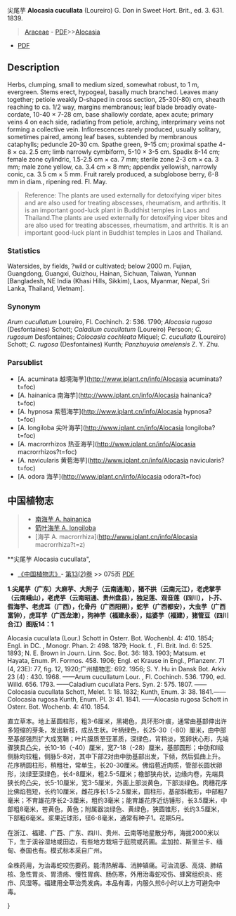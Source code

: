 尖尾芋 **Alocasia cucullata** (Loureiro) G. Don in Sweet Hort. Brit., ed. 3. 631. 1839.

> [Araceae](http://www.iplant.cn/info/Araceae?t=foc) - [PDF](http://www.iplant.cn/foc/pdf/Araceae.pdf)>>[Alocasia](http://www.iplant.cn/info/Alocasia?t=foc)
 - [PDF](http://www.iplant.cn/foc/pdf/Alocasia.pdf)

## Description

Herbs, clumping, small to medium sized, somewhat robust, to 1 m, evergreen. Stems erect, hypogeal, basally much branched. Leaves many together; petiole weakly D-shaped in cross section, 25-30(-80) cm, sheath reaching to ca. 1/2 way, margins membranous; leaf blade broadly ovate-cordate, 10-40 × 7-28 cm, base shallowly cordate, apex acute; primary veins 4 on each side, radiating from petiole, arching, interprimary veins not forming a collective vein. Inflorescences rarely produced, usually solitary, sometimes paired, among leaf bases, subtended by membranous cataphylls; peduncle 20-30 cm. Spathe green, 9-15 cm; proximal spathe 4-8 × ca. 2.5 cm; limb narrowly cymbiform, 5-10 × 3-5 cm. Spadix 8-14 cm; female zone cylindric, 1.5-2.5 cm × ca. 7 mm; sterile zone 2-3 cm × ca. 3 mm; male zone yellow, ca. 3.4 cm × 8 mm; appendix yellowish, narrowly conic, ca. 3.5 cm × 5 mm. Fruit rarely produced, a subglobose berry, 6-8 mm in diam., ripening red. Fl. May.


> Reference: 
> The plants are used externally for detoxifying viper bites and are also used for treating abscesses, rheumatism, and arthritis. It is an important good-luck plant in Buddhist temples in Laos and Thailand.The plants are used externally for detoxifying viper bites and are also used for treating abscesses, rheumatism, and arthritis. It is an important good-luck plant in Buddhist temples in Laos and Thailand.

### Statistics
Watersides, by fields, ?wild or cultivated; below 2000 m. Fujian, Guangdong, Guangxi, Guizhou, Hainan, Sichuan, Taiwan, Yunnan [Bangladesh, NE India (Khasi Hills, Sikkim), Laos, Myanmar, Nepal, Sri Lanka, Thailand, Vietnam].

### Synonym
*Arum cucullatum* Loureiro, Fl. Cochinch. 2: 536. 1790; *Alocasia rugosa* (Desfontaines) Schott; *Caladium cucullatum* (Loureiro) Persoon; *C. rugosum* Desfontaines; *Colocasia cochleata* Miquel; *C. cucullata* (Loureiro) Schott; *C. rugosa* (Desfontaines) Kunth; *Panzhuyuia omeiensis* Z. Y. Zhu.

### Parsublist

* [A.  acuminata  越境海芋](http://www.iplant.cn/info/Alocasia acuminata?t=foc)
* [A.  hainanica  南海芋](http://www.iplant.cn/info/Alocasia hainanica?t=foc)
* [A.  hypnosa  紫苞海芋](http://www.iplant.cn/info/Alocasia hypnosa?t=foc)
* [A.  longiloba  尖叶海芋](http://www.iplant.cn/info/Alocasia longiloba?t=foc)
* [A.  macrorrhizos  热亚海芋](http://www.iplant.cn/info/Alocasia macrorrhizos?t=foc)
* [A.  navicularis  黄苞海芋](http://www.iplant.cn/info/Alocasia navicularis?t=foc)
* [A.  odora  海芋](http://www.iplant.cn/info/Alocasia odora?t=foc)

## 中国植物志

> * [南海芋  A.  hainanica](Alocasia-hainanica-南海芋.md)
> * [箭叶海芋  A.  longiloba](Alocasia-longiloba-尖叶海芋.md)
> * [海芋  A.  macrorrhiza](http://www.iplant.cn/info/Alocasia macrorrhiza?t=z)


**尖尾芋 Alocasia cucullata",

* [《中国植物志》](http://www.iplant.cn/frps)- [第13(2)卷](http://www.iplant.cn/frps/vol/13(2)) >> 075页 [PDF](http://www.iplant.cn/frps/pdf/13(2)/075.pdf)


**1.尖尾芋（广东）大麻芋、大附子（云南通海），猪不拱（云南元江），老虎掌芋（云南峨山），老虎芋（云南昭通、贵州盘县），独足莲、观音莲（四川），卜芥、假海芋、老虎耳（广西），化骨丹（广西阳朔），蛇芋（广西都安），大虫芋（广西富钟），虎耳芋（广西龙津），狗神芋（福建永泰），姑婆芋（福建），猪管豆（四川合江）图版14：1**

Alocasia cucullata (Lour.) Schott in Osterr. Bot. Wochenbl. 4: 410. 1854; Engl. in DC. , Monogr. Phan. 2: 498. 1879; Hook. f. , Fl. Brit. Ind. 6: 525. 1893; N. E. Brown in Journ. Linn. Soc. Bot. 36: 183. 1903; Matsum. et Hayata, Enum. Pl. Formos. 458. 1906; Engl. et Krause in Engl., Pflanzenr. 71 (4, 23E): 77, fig. 12, 1920;广州植物志: 692. 1956; S. Y. Hu in Dansk Bot. Arkiv 23 (4) : 430. 1968. ——Arum cucullatum Lour. , Fl. Cochinch. 536. 1790, ed. Willd. 656. 1793. ——Caladium cucullata Pers. Syn. 2: 575. 1807. ——Colocasia cucullata Schott, Melet. 1: 18. 1832; Kunth, Enum. 3: 38. 1841.——Colocasia rugosa Kunth, Enum. Pl. 3: 41. 1841. ——Alocasia rugosa Schott in Osterr. Bot. Wochenb. 4: 410. 1854.

直立草本。地上茎圆柱形，粗3-6厘米，黑褐色，具环形叶痕，通常由基部伸出许多短缩的芽条，发出新枝，成丛生状。叶柄绿色，长25-30（-80）厘米，由中部至基部强烈扩大成宽鞘；叶片膜质至亚革质，深绿色，背稍淡，宽卵状心形，先端骤狭具凸尖，长10-16（-40）厘米，宽7-18（-28）厘米，基部圆形；中肋和I级侧脉均较粗，侧脉5-8对，其中下部2对由中肋基部出发，下倾，然后弧曲上升。花序柄圆柱形，稍粗壮，常单生，长20-30厘米。佛焰苞近肉质，管部长圆状卵形，淡绿至深绿色，长4-8厘米，粗2.5-5厘米；檐部狭舟状，边缘内卷，先端具狭长的凸尖，长5-10厘米，宽3-5厘米，外面上部淡黄色，下部淡绿色。肉穗花序比佛焰苞短，长约10厘米，雌花序长1.5-2.5厘米，圆柱形，基部斜截形，中部粗7毫米；不育雄花序长2-3厘米，粗约3毫米；能育雄花序近纺锤形，长3.5厘米，中部粗8毫米，苍黄色，黄色；附属器淡绿色、黄绿色，狭圆锥形，长约3.5厘米，下部粗6毫米。浆果近球形，径6-8毫米，通常有种子1。花期5月。

在浙江、福建、广西、广东、四川、贵州、云南等地星散分布，海拔2000米以下，生于溪谷湿地或田边，有些地方栽培于庭院或药圃。孟加拉、斯里兰卡、缅甸、泰国也有。模式标本采自广州。

全株药用，为治毒蛇咬伤要药。能清热解毒、消肿镇痛。可治流感、高烧、肺结核、急性胃炎、胃溃疡、慢性胃病、肠伤寒，外用治毒蛇咬伤、蜂窝组织炎、疮疖、风湿等。福建用全草治秃发病。本品有毒，内服久煎6小时以上方可避免中毒。

}